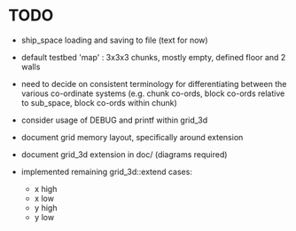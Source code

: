 # TODO

* ship_space loading and saving to file (text for now)
* default testbed 'map' : 3x3x3 chunks, mostly empty, defined floor and 2 walls
* need to decide on consistent terminology for differentiating between the various co-ordinate systems (e.g. chunk co-ords, block co-ords relative to sub_space, block co-ords within chunk)
* consider usage of DEBUG and printf within grid_3d
* document grid memory layout, specifically around extension
* document grid_3d extension in doc/ (diagrams required)
* implemented remaining grid_3d::extend cases:

    * x high
    * x low
    * y high
    * y low



